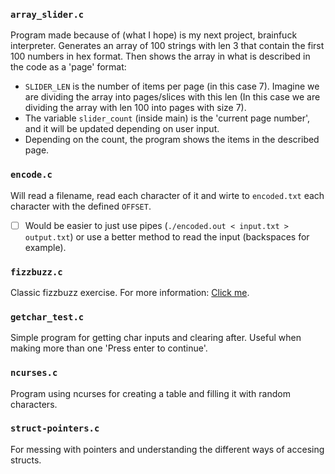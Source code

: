 ### `array_slider.c`
Program made because of (what I hope) is my next project, brainfuck interpreter.
Generates an array of 100 strings with len 3 that contain the first 100 numbers in hex format. Then shows the array in what is described in the code as a 'page' format:
- `SLIDER_LEN` is the number of items per page (in this case 7). Imagine we are dividing the array into pages/slices with this len (In this case we are dividing the array with len 100 into pages with size 7).
- The variable `slider_count` (inside main) is the 'current page number', and it will be updated depending on user input.
- Depending on the count, the program shows the items in the described page.

### `encode.c`
Will read a filename, read each character of it and wirte to `encoded.txt` each character with the defined `OFFSET`.
- [ ] Would be easier to just use pipes (`./encoded.out < input.txt > output.txt`) or use a better method to read the input (backspaces for example).

### `fizzbuzz.c`
Classic fizzbuzz exercise. For more information: [Click me](https://en.wikipedia.org/wiki/Fizz_buzz).

### `getchar_test.c`
Simple program for getting char inputs and clearing after. Useful when making more than one 'Press enter to continue'.

### `ncurses.c`
Program using ncurses for creating a table and filling it with random characters.

### `struct-pointers.c`
For messing with pointers and understanding the different ways of accesing structs.
